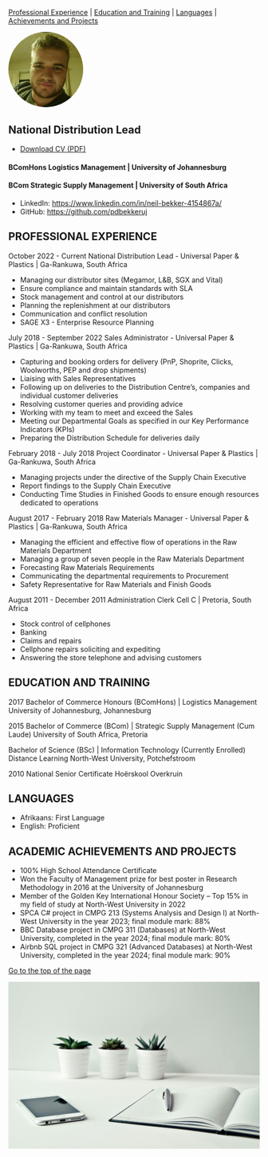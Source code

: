 
<a id="top"></a>
<a href="#professional-experience" onmouseover="this.style.color='blue'" onmouseout="this.style.color='black'">Professional Experience</a> |
<a href="#education-and-training" onmouseover="this.style.color='blue'" onmouseout="this.style.color='black'">Education and Training</a> |
<a href="#languages" onmouseover="this.style.color='blue'" onmouseout="this.style.color='black'">Languages</a> |
<a href="#academic-achievements-and-projects" onmouseover="this.style.color='blue'" onmouseout="this.style.color='black'">Achievements and Projects</a>

<img src="/assets/Neil_Bekker_pp.jpg" 
     style="width: 150px; border-radius: 50%; transition: transform 0.3s ease-in-out;"
     onmouseover="this.style.transform='rotate(5deg) scale(1.05)'"
     onmouseout="this.style.transform='none'">

## National Distribution Lead
- [Download CV (PDF)](/Neil_Bekker_CV.pdf)

#### BComHons Logistics Management | University of Johannesburg
#### BCom Strategic Supply Management | University of South Africa

- LinkedIn: https://www.linkedin.com/in/neil-bekker-4154867a/
- GitHub: https://github.com/pdbekkeruj

## PROFESSIONAL EXPERIENCE

October 2022 - Current
National Distribution Lead - Universal Paper & Plastics | Ga-Rankuwa, South Africa 
-	Managing our distributor sites (Megamor, L&B, SGX and Vital)
-	Ensure compliance and maintain standards with SLA
-	Stock management and control at our distributors
-	Planning the replenishment at our distributors
-	Communication and conflict resolution
-	SAGE X3 - Enterprise Resource Planning

July 2018 - September 2022
Sales Administrator - Universal Paper & Plastics | Ga-Rankuwa, South Africa 
-	Capturing and booking orders for delivery (PnP, Shoprite, Clicks, Woolworths, PEP and drop shipments)
-	Liaising with Sales Representatives
-	Following up on deliveries to the Distribution Centre’s, companies and individual customer deliveries
-	Resolving customer queries and providing advice
-	Working with my team to meet and exceed the Sales
-	Meeting our Departmental Goals as specified in our Key Performance Indicators (KPIs)
-	Preparing the Distribution Schedule for deliveries daily

February 2018 - July 2018
Project Coordinator - Universal Paper & Plastics | Ga-Rankuwa, South Africa 
-	Managing projects under the directive of the Supply Chain Executive
-	Report findings to the Supply Chain Executive
-	Conducting Time Studies in Finished Goods to ensure enough resources dedicated to operations

August 2017 - February 2018
Raw Materials Manager - Universal Paper & Plastics | Ga-Rankuwa, South Africa 
-	Managing the efficient and effective flow of operations in the Raw Materials Department
-	Managing a group of seven people in the Raw Materials Department
-	Forecasting Raw Materials Requirements
-	Communicating the departmental requirements to Procurement
-	Safety Representative for Raw Materials and Finish Goods

August 2011 - December 2011
Administration Clerk Cell C | Pretoria, South Africa 
-	Stock control of cellphones
-	Banking
-	Claims and repairs
-	Cellphone repairs soliciting and expediting
-	Answering the store telephone and advising customers

## EDUCATION AND TRAINING

2017 
Bachelor of Commerce Honours (BComHons) | Logistics Management
University of Johannesburg, Johannesburg 

2015 
Bachelor of Commerce (BCom) | Strategic Supply Management (Cum Laude)
University of South Africa, Pretoria 

Bachelor of Science (BSc) | Information Technology (Currently Enrolled) 
Distance Learning
North-West University, Potchefstroom 

2010
National Senior Certificate
Hoërskool Overkruin

## LANGUAGES

- Afrikaans: First Language
- English: Proficient

## ACADEMIC ACHIEVEMENTS AND PROJECTS

-	100% High School Attendance Certificate
-	Won the Faculty of Management prize for best poster in Research Methodology in 2016 at the University of Johannesburg
-	Member of the Golden Key International Honour Society – Top 15% in my field of study at North-West University in 2022
-	SPCA C# project in CMPG 213 (Systems Analysis and Design I) at North-West University in the year 2023; final module mark: 88%
-	BBC Database project in CMPG 311 (Databases) at North-West University, completed in the year 2024; final module mark: 80%
-	Airbnb SQL project in CMPG 321 (Advanced Databases) at North-West University, completed in the year 2024; final module mark: 90%

<a href="#national-distribution-lead" onmouseover="this.style.color='blue'" onmouseout="this.style.color='black'">Go to the top of the page</a>



![Education](assets/pexels-nietjuhart-796602(Book).jpg)

